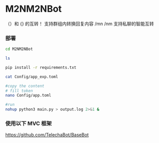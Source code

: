 # M2NM2NBot

（）和 {} 的互转！
支持群组内转换回复内容 /mn  /nm
支持私聊的智能互转

### 部署

```bash
cd M2NM2NBot

ls

pip install -r requirements.txt

cat Config/app_exp.toml

#copy the content
# fill token
nano Config/app.toml

#run
nohup python3 main.py > output.log 2>&1 &
```

### 使用以下 MVC 框架

https://github.com/TelechaBot/BaseBot